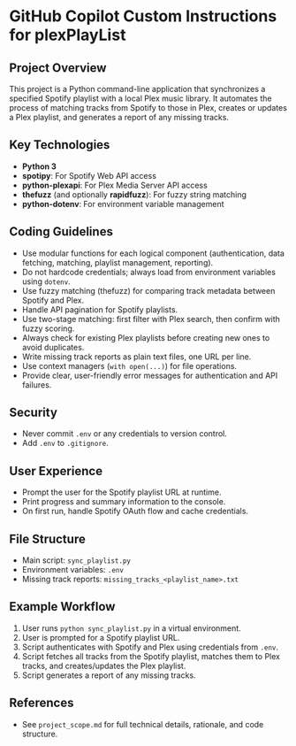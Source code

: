 # GitHub Copilot Custom Instructions for plexPlayList

## Project Overview
This project is a Python command-line application that synchronizes a specified Spotify playlist with a local Plex music library. It automates the process of matching tracks from Spotify to those in Plex, creates or updates a Plex playlist, and generates a report of any missing tracks.

## Key Technologies
- **Python 3**
- **spotipy**: For Spotify Web API access
- **python-plexapi**: For Plex Media Server API access
- **thefuzz** (and optionally **rapidfuzz**): For fuzzy string matching
- **python-dotenv**: For environment variable management

## Coding Guidelines
- Use modular functions for each logical component (authentication, data fetching, matching, playlist management, reporting).
- Do not hardcode credentials; always load from environment variables using `dotenv`.
- Use fuzzy matching (thefuzz) for comparing track metadata between Spotify and Plex.
- Handle API pagination for Spotify playlists.
- Use two-stage matching: first filter with Plex search, then confirm with fuzzy scoring.
- Always check for existing Plex playlists before creating new ones to avoid duplicates.
- Write missing track reports as plain text files, one URL per line.
- Use context managers (`with open(...)`) for file operations.
- Provide clear, user-friendly error messages for authentication and API failures.

## Security
- Never commit `.env` or any credentials to version control.
- Add `.env` to `.gitignore`.

## User Experience
- Prompt the user for the Spotify playlist URL at runtime.
- Print progress and summary information to the console.
- On first run, handle Spotify OAuth flow and cache credentials.

## File Structure
- Main script: `sync_playlist.py`
- Environment variables: `.env`
- Missing track reports: `missing_tracks_<playlist_name>.txt`

## Example Workflow
1. User runs `python sync_playlist.py` in a virtual environment.
2. User is prompted for a Spotify playlist URL.
3. Script authenticates with Spotify and Plex using credentials from `.env`.
4. Script fetches all tracks from the Spotify playlist, matches them to Plex tracks, and creates/updates the Plex playlist.
5. Script generates a report of any missing tracks.

## References
- See `project_scope.md` for full technical details, rationale, and code structure.
